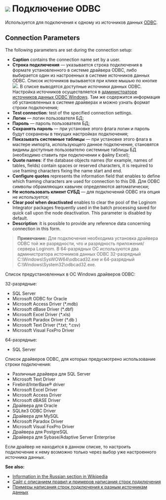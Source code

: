 # ![ ](../../../images/icons/data-sources/driver-odbc_default.svg) Подключение ODBC

Используется для подключения к одному из источников данных [ODBC](https://wiki.loginom.ru/articles/odbc.html).

## Connection Parameters

The following parameters are set during the connection setup:

* **Caption** contains the connection name set by a user.
* **Строка подключения** — указывается строка подключения в формате установленного в системе драйвера ODBC, либо выбирается один из настроенных в системе источников данных ODBC. Список источников вызывается при клике мышью по кнопке ![ ](../../../images/extjs-theme/form/open-trigger/open-trigger_default.svg). В списке выводятся доступные источники данных ODBC. Настройка источников осуществляется в [администраторе источников данных ODBC Windows](https://docs.microsoft.com/ru-ru/sql/database-engine/configure-windows/open-the-odbc-data-source-administrator). Там же содержится информация об установленных в системе драйверах и можно узнать формат строки подключения;
* **Test connection**: test of the specified connection settings.
* **Логин** — логин пользователя БД;
* **Пароль** — пароль пользователя БД;
* **Сохранять пароль** — при установке этого флага логин и пароль будут сохранены в текущих настройках подключения;
* **Показывать системные таблицы** — при установке этого флага в мастере импорта, использующего данное подключение, становятся видимы доступные пользователю системные таблицы БД (необходимо ставить при подключении к файлу Excel);
* **Quote names**: if the database objects names (for example, names of tables, fields) contain spaces or reserved characters, it is required to use framing characters fixing the name start and end.
* **Configure quotes** represents the information field that enables to define which framing characters are used for connection to this DB. Для ODBC символы обрамляющих кавычек определяются автоматически;
* **Не использовать клиент СУБД** — для подключений ODBC эта опция не используется;
* **Clear pool when deactivated** enables to clear the pool of the Loginom Integrator packages frequently used in the batch processing saved for quick call upon the node deactivation. This parameter is disabled by default.
* **Description**: it is possible to provide any reference data concerning connection in this form.

> **Примечание:** Для подключения необходима установка драйвера ODBC той же разрядности, что и разрядность приложения/сервера Loginom. В 64-разрядных ОС используются два администратора источников данных ODBC 32-разрядный C:\Windows\SysWOW64\odbcad32.exe и 64-разрядный C:\Windows\System32\odbcad32.exe.

Список предустановленных в ОС Windows драйверов ODBC:

32-разрядные:

* SQL Server
* Microsoft ODBC for Oracle
* Microsoft Access Driver (*.mdb)
* Microsoft dBase Driver (*.dbf)
* Microsoft Excel Driver (*.xls)
* Microsoft Paradox Driver (*.db )
* Microsoft Text Driver (*.txt; *.csv)
* Microsoft Visual FoxPro Driver

64-разрядные:

* SQL Server

Список драйверов ODBC, для которых предусмотрено использование строки подключения:

* Различные драйвера для SQL Server
* Microsoft Text Driver
* Firebird/InterBase® driver
* Microsoft Excel Driver
* Microsoft Access Driver
* Microsoft dBASE Driver
* Драйвера для Oracle
* SQLite3 ODBC Driver
* Драйвера для MySQL
* Microsoft Paradox Driver
* Microsoft Visual FoxPro Driver
* Драйвера для PostgreSQL
* Драйвера для Sybase/Adaptive Server Enterprise

Если драйвер не находится в данном списке, то настроить подключение к нему возможно только через выбор уже настроенного источника данных.

**See also:**

* [Information in the Russian section in Wikipedia](https://ru.wikipedia.org/wiki/ODBC)
* [Сайт с описанием правил и примеров написания строк подключения](https://www.connectionstrings.com/)
* [Примеры написания строк подключения к разным источникам данных](https://www.sqlmaestro.com/resources/all/anysql_maestro_connection_strings/)
